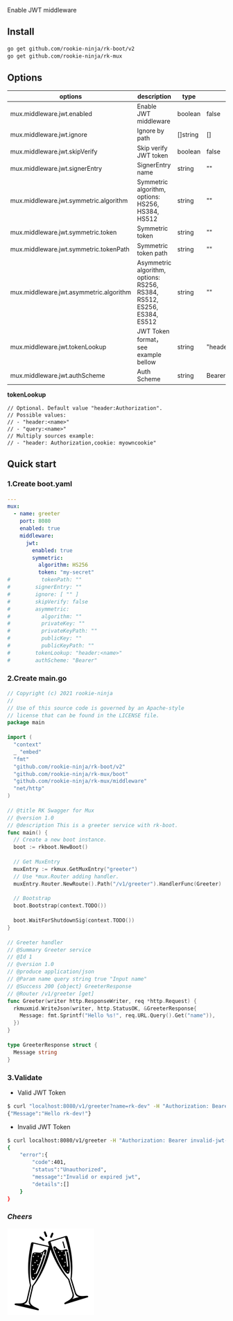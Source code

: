 Enable JWT middleware

## Install
```bash
go get github.com/rookie-ninja/rk-boot/v2
go get github.com/rookie-ninja/rk-mux
```

## Options
| options                                 | description                                                             | type     | default                |
|-----------------------------------------|-------------------------------------------------------------------------|----------|------------------------|
| mux.middleware.jwt.enabled              | Enable JWT middleware                                                   | boolean  | false                  |
| mux.middleware.jwt.ignore               | Ignore by path                                                          | []string | []                     |
| mux.middleware.jwt.skipVerify           | Skip verify JWT token                                                   | boolean  | false                  |
| mux.middleware.jwt.signerEntry          | SignerEntry name                                                        | string   | ""                     |
| mux.middleware.jwt.symmetric.algorithm  | Symmetric algorithm, options: HS256, HS384, HS512                       | string   | ""                     |
| mux.middleware.jwt.symmetric.token      | Symmetric token                                                         | string   | ""                     |
| mux.middleware.jwt.symmetric.tokenPath  | Symmetric token path                                                    | string   | ""                     |
| mux.middleware.jwt.asymmetric.algorithm | Asymmetric algorithm, options: RS256, RS384, RS512, ES256, ES384, ES512 | string   | ""                     |
| mux.middleware.jwt.tokenLookup          | JWT Token format，see example bellow                                     | string   | "header:Authorization" |
| mux.middleware.jwt.authScheme           | Auth Scheme                                                             | string   | Bearer                 |

**tokenLookup**

```
// Optional. Default value "header:Authorization".
// Possible values:
// - "header:<name>"
// - "query:<name>"
// Multiply sources example:
// - "header: Authorization,cookie: myowncookie"
```

## Quick start
### 1.Create boot.yaml
```yaml
---
mux:
  - name: greeter
    port: 8080
    enabled: true
    middleware:
      jwt:
        enabled: true
        symmetric:
          algorithm: HS256
          token: "my-secret"
#          tokenPath: ""
#        signerEntry: ""
#        ignore: [ "" ]
#        skipVerify: false
#        asymmetric:
#          algorithm: ""
#          privateKey: ""
#          privateKeyPath: ""
#          publicKey: ""
#          publicKeyPath: ""
#        tokenLookup: "header:<name>"
#        authScheme: "Bearer"
```

### 2.Create main.go
```go
// Copyright (c) 2021 rookie-ninja
//
// Use of this source code is governed by an Apache-style
// license that can be found in the LICENSE file.
package main

import (
  "context"
  _ "embed"
  "fmt"
  "github.com/rookie-ninja/rk-boot/v2"
  "github.com/rookie-ninja/rk-mux/boot"
  "github.com/rookie-ninja/rk-mux/middleware"
  "net/http"
)

// @title RK Swagger for Mux
// @version 1.0
// @description This is a greeter service with rk-boot.
func main() {
  // Create a new boot instance.
  boot := rkboot.NewBoot()

  // Get MuxEntry
  muxEntry := rkmux.GetMuxEntry("greeter")
  // Use *mux.Router adding handler.
  muxEntry.Router.NewRoute().Path("/v1/greeter").HandlerFunc(Greeter)

  // Bootstrap
  boot.Bootstrap(context.TODO())

  boot.WaitForShutdownSig(context.TODO())
}

// Greeter handler
// @Summary Greeter service
// @Id 1
// @version 1.0
// @produce application/json
// @Param name query string true "Input name"
// @Success 200 {object} GreeterResponse
// @Router /v1/greeter [get]
func Greeter(writer http.ResponseWriter, req *http.Request) {
  rkmuxmid.WriteJson(writer, http.StatusOK, &GreeterResponse{
    Message: fmt.Sprintf("Hello %s!", req.URL.Query().Get("name")),
  })
}

type GreeterResponse struct {
  Message string
}
```

### 3.Validate
- Valid JWT Token

```bash
$ curl "localhost:8080/v1/greeter?name=rk-dev" -H "Authorization: Bearer eyJhbGciOiJIUzI1NiIsInR5cCI6IkpXVCJ9.eyJzdWIiOiIxMjM0NTY3ODkwIiwibmFtZSI6IkpvaG4gRG9lIiwiaWF0IjoxNTE2MjM5MDIyfQ.EpM5XBzTJZ4J8AfoJEcJrjth8pfH28LWdjLo90sYb9g"
{"Message":"Hello rk-dev!"}
```

- Invalid JWT Token
```bash
$ curl localhost:8080/v1/greeter -H "Authorization: Bearer invalid-jwt-token"
{
    "error":{
        "code":401,
        "status":"Unauthorized",
        "message":"Invalid or expired jwt",
        "details":[]
    }
}
```

### _**Cheers**_
![](../../../../img/user-guide/cheers.png)